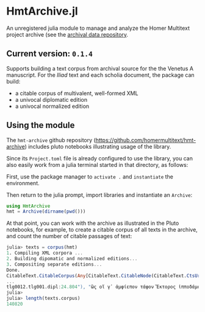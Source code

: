 
# HmtArchive.jl


An unregistered julia module to manage and analyze the Homer Multitext project archive (see the [archival data repository](https://github.com/homermultitext/hmt-archive).


## Current version: `0.1.4`

Supports building a text corpus from archival source for the the Venetus A manuscript.  For the *Iliad* text and each scholia document, the package can build:

- a citable corpus of multivalent, well-formed XML
- a univocal diplomatic edition
- a univocal normalized edition

## Using the module

The `hmt-archive` github repository (<https://github.com/homermultitext/hmt-archive>) includes pluto notebooks illustrating usage of the library.

Since its `Project.toml` file is already configured to use the library, you can also easily work from a julia terminal started in that directory, as follows:

First, use the package manager to `activate .` and `instantiate` the environment.

Then return to the julia prompt, import libraries and instantiate an `Archive`:

```julia
using HmtArchive
hmt = Archive(dirname(pwd()))
```

At that point, you can work with the archive as illustrated in the Pluto notebooks, for example, to create a citable corpus of all texts in the archive, and count the number of citable passages of text:

```julia
julia> texts = corpus(hmt)
1. Compiling XML corpora ...
2. Building dipomatic and normalized editions...
3. Compositing separate editions...
Done.
CitableText.CitableCorpus(Any[CitableText.CitableNode(CitableText.CtsUrn("urn:cts:greekLit:tlg5026.msAim.hmt:24.A1.lemma"), "<div n=\"lemma\">\n                            
...
tlg0012.tlg001.dipl:24.804"), "ὣς οἵ γ᾽ ἀμφίεπον τάφον Ἕκτορος ἱπποδάμοιο:")])
julia> 
julia> length(texts.corpus)
140820
```


